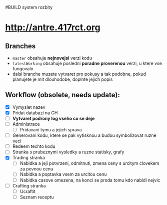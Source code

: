 #BUILD system rozbity

# http://antre.417rct.org

## Branches
* `master` obsahuje **nejnovejsi** verzi kodu
* `latestWorking` obsahuje posledni **poradne proverenou** verzi, u ktere vse fungovalo
* dalsi branche muzete vytvaret pro pokusy a tak podobne, pokud planujete je mit dlouhodobe, doplnte jejich popis

## Workflow (obsolete, needs update):
* [x] Vymyslet nazev
* [x] Pridat databazi na GH
* [ ] **Vytvaret podrony log vseho co se deje**
* [ ] Administrace
  * [ ] Pridavani tymu a jejich sprava
* [ ] Generovani kodu, ktere se pak vytisknou a budou symbolizovat ruzne veci
* [ ] Redeem techto kodu
* [ ] Stranka s prubeznymi vysledky a ruzne statisky, grafy
* [x] Trading stranka
  * [ ] Nabidka a jeji potvrzeni, odmitnuti, zmena ceny s urcitym clovekem za pevnou cenu
  * [ ] Nabidka a poptavka vsem za urcitou cenu
  * [ ] Nabidka casove omezena, na konci se proda tomu kdo nabidl nejvic
* [ ] Crafting stranka
  * [ ] Ucraftit
  * [ ] Seznam receptu
